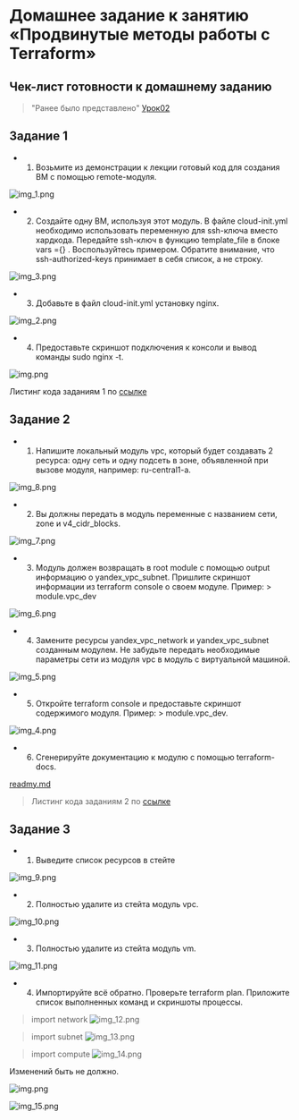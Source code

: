 # Домашнее задание к занятию «Продвинутые методы работы с Terraform»

## Чек-лист готовности к домашнему заданию
>"Ранее было представлено" [Урок02](https://github.com/R-Gennadi/devops-netology/blob/main/Terra/Terr_2.md "Ранее было представлено")

## Задание 1
* 1. Возьмите из демонстрации к лекции готовый код для создания ВМ с помощью remote-модуля.
    
![img_1.png](files_4/img/img_1.png)

* 2.  Создайте одну ВМ, используя этот модуль. В файле cloud-init.yml необходимо использовать переменную для ssh-ключа вместо хардкода. 
Передайте ssh-ключ в функцию template_file в блоке vars ={} . Воспользуйтесь примером. Обратите внимание, 
что ssh-authorized-keys принимает в себя список, а не строку.

![img_3.png](files_4/img/img_3.png)

* 3. Добавьте в файл cloud-init.yml установку nginx.

![img_2.png](files_4/img/img_2.png)

* 4.  Предоставьте скриншот подключения к консоли и вывод команды sudo nginx -t.

![img.png](files_4/img/img.png)

 Листинг кода заданиям 1 по [ссылке](files_4%2Fscr%2Fset_1)

## Задание 2
* 1. Напишите локальный модуль vpc, который будет создавать 2 ресурса: одну сеть и одну подсеть в зоне, 
объявленной при вызове модуля, например: ru-central1-a.

![img_8.png](files_4/img/img_8.png)

* 2.  Вы должны передать в модуль переменные с названием сети, zone и v4_cidr_blocks.

![img_7.png](files_4/img/img_7.png)

* 3. Модуль должен возвращать в root module с помощью output информацию о yandex_vpc_subnet. 
Пришлите скриншот информации из terraform console о своем модуле. Пример: > module.vpc_dev

![img_6.png](files_4/img/img_6.png)

* 4.  Замените ресурсы yandex_vpc_network и yandex_vpc_subnet созданным модулем. 
Не забудьте передать необходимые параметры сети из модуля vpc в модуль с виртуальной машиной.

![img_5.png](files_4/img/img_5.png)

* 5. Откройте terraform console и предоставьте скриншот содержимого модуля. Пример: > module.vpc_dev.

![img_4.png](files_4/img/img_4.png)

* 6.  Сгенерируйте документацию к модулю с помощью terraform-docs.
 
[readmy.md](files_4%2Fscr%2Fset_2%2Freadmy.md)

> Листинг кода заданиям 2 по [ссылке](files_4%2Fscr%2Fset_2)

## Задание 3
* 1. Выведите список ресурсов в стейте

![img_9.png](files_4/img/img_9.png)

* 2.  Полностью удалите из стейта модуль vpc.

![img_10.png](files_4/img/img_10.png)

* 3. Полностью удалите из стейта модуль vm.

![img_11.png](files_4/img/img_11.png)

* 4.  Импортируйте всё обратно. Проверьте terraform plan. 
 Приложите список выполненных команд и скриншоты процессы.

> import network
![img_12.png](files_4/img/img_12.png)

> import subnet
![img_13.png](files_4/img/img_13.png)
 
> import compute
![img_14.png](files_4/img/img_14.png) 

Изменений быть не должно.

![img.png](files_4/img/img_15.png)

![img_15.png](files_4/img/img_15.png)